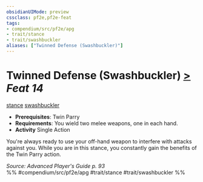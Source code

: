 ```yaml
---
obsidianUIMode: preview
cssclass: pf2e,pf2e-feat
tags:
- compendium/src/pf2e/apg
- trait/stance
- trait/swashbuckler
aliases: ["Twinned Defense (Swashbuckler)"]
---
```

# Twinned Defense (Swashbuckler)  [>](/rules/core-rulebook/chapter-9-playing-the-game.md#Actions "Single Action") *Feat 14*  
[stance](/rules/traits/stance.md)  [swashbuckler](/rules/traits/swashbuckler-apg.md)  

- **Prerequisites**: Twin Parry
- **Requirements**: You wield two melee weapons, one in each hand.
- **Activity** Single Action

You're always ready to use your off-hand weapon to interfere with attacks against you. While you are in this stance, you constantly gain the benefits of the Twin Parry action.

*Source: Advanced Player's Guide p. 93*  
%% #compendium/src/pf2e/apg #trait/stance #trait/swashbuckler %%